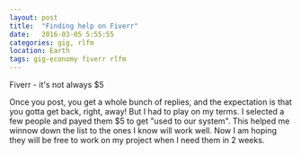 ```yaml
---
layout: post
title:  "Finding help on Fiverr"
date:   2016-03-05 5:55:55
categories: gig, rlfm
location: Earth
tags: gig-economy fiverr rlfm
---
```


Fiverr - it's not always $5

Once you post, you get a whole bunch of replies, and the expectation is that you gotta get back, right, away!
But I had to play on my terms. I selected a few people and payed them $5 to get "used to our system".
This helped me winnow down the list to the ones I know will work well. Now I am hoping they will be free
to work on my project when I need them in 2 weeks.

